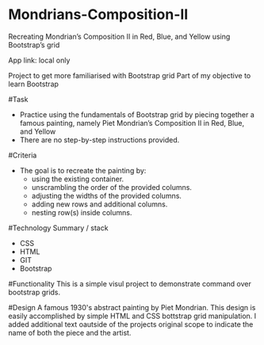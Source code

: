 # Mondrians-Composition-II
Recreating Mondrian’s Composition II in Red, Blue, and Yellow using Bootstrap’s grid

App link: local only

Project to get more familiarised with Bootstrap grid 
Part of my objective to learn Bootstrap

#Task
+ Practice using the fundamentals of Bootstrap grid by piecing together a famous painting, namely Piet Mondrian’s Composition II in Red, Blue, and Yellow
+ There are no step-by-step instructions provided.

#Criteria
+ The goal is to recreate the painting by:
  - using the existing container.
  - unscrambling the order of the provided columns.
  - adjusting the widths of the provided columns.
  - adding new rows and additional columns.
  - nesting row(s) inside columns.


#Technology Summary / stack
+ CSS
+ HTML
+ GIT 
+ Bootstrap

#Functionality
This is a simple visul project to demonstrate command over bootstrap grids.

#Design
A famous 1930's abstract painting by Piet Mondrian. This design is easily accomplished by simple HTML and CSS bottstrap grid manipulation. I added additional text oautside of the projects original scope to indicate the name  of both the piece and the artist.
